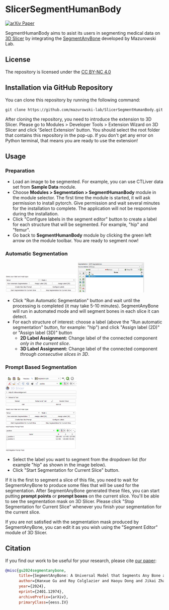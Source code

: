 # SlicerSegmentHumanBody

[![arXiv Paper](https://img.shields.io/badge/arXiv-2401.12974-orange.svg?style=flat)](https://arxiv.org/abs/2401.12974)

SegmentHumanBody aims to asist its users in segmenting medical data on <a href="https://github.com/Slicer/Slicer">3D Slicer</a> by integrating the <a href="https://github.com/mazurowski-lab/SegmentAnyBone">SegmentAnyBone</a> developed by Mazurowski Lab.

## License

The repository is licensed under the [CC BY-NC 4.0](https://creativecommons.org/licenses/by-nc/4.0/)

## Installation via GitHub Repository

You can clone this repository by running the following command:

```
git clone https://github.com/mazurowski-lab/SlicerSegmentHumanBody.git
```

After cloning the repository, you need to introduce the extension to 3D Slicer. Please go to Modules > Developer Tools > Extension Wizard on 3D Slicer and click 'Select Extension' button. You should select the root folder that contains this repository in the pop-up. If you don't get any error on Python terminal, that means you are ready to use the extension!

## Usage

### Preparation

- Load an image to be segmented. For example, you can use CTLiver data set from **Sample Data** module.
- Choose **Modules > Segmentation > SegmentHumanBody** module in the module selector. The first time the module is started, it will ask permission to install pytorch. Give permission and wait several minutes for the installation to complete. The application will not be responsive during the installation.
- Click "Configure labels in the segment editor" button to create a label for each structure that will be segmented. For example, "hip" and "femur".
- Go back to **SegmentHumanBody** module by clicking the green left arrow on the module toolbar. You are ready to segment now!

### Automatic Segmentation

<img src="Screenshots/sws1.png" width=45%> <img src="Screenshots/sws2.png" width=42%>

- Click "Run Automatic Segmentation" button and wait until the processing is completed (it may take 5-10 minutes). SegmentAnyBone will run in automated mode and will segment bones in each slice it can detect.
- For each structure of interest: choose a label (above the "Run automatic segmentation" button, for example: "hip") and click "Assign label (2D)" or "Assign label (3D)" button
  - **2D Label Assignment:** Change label of the connected component *only in the current slice*.
  - **3D Label Assignment:** Change label of the connected component *through consecutive slices in 3D*.

### Prompt Based Segmentation

<img src="Screenshots/sws3.png" width=45% height=45%>

- Select the label you want to segment from the dropdown list (for example "hip" as shown in the image below).
- Click "Start Segmentation for Current Slice" button.

If it is the first to segment a slice of this file, you need to wait for SegmentAnyBone to produce some files that will be used for the segmentation. After SegmentAnyBone generated these files, you can start putting **prompt points** or **prompt boxes** on the current slice. You'll be able to see the segmentation mask on 3D Slicer. Please click "Stop Segmentation for Current Slice" whenever you finish your segmentation for the current slice.

If you are not satisfied with the segmentation mask produced by SegmentAnyBone, you can edit it as you wish using the "Segment Editor" module of 3D Slicer.

## Citation

If you find our work to be useful for your research, please cite [our paper](https://arxiv.org/abs/2401.12974):

```bibtex
@misc{gu2024segmentanybone,
      title={SegmentAnyBone: A Universal Model that Segments Any Bone at Any Location on MRI},
      author={Hanxue Gu and Roy Colglazier and Haoyu Dong and Jikai Zhang and Yaqian Chen and Zafer Yildiz and Yuwen Chen and Lin Li and Jichen Yang and Jay Willhite and Alex M. Meyer and Brian Guo and Yashvi Atul Shah and Emily Luo and Shipra Rajput and Sally Kuehn and Clark Bulleit and Kevin A. Wu and Jisoo Lee and Brandon Ramirez and Darui Lu and Jay M. Levin and Maciej A. Mazurowski},
      year={2024},
      eprint={2401.12974},
      archivePrefix={arXiv},
      primaryClass={eess.IV}
```
